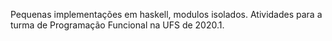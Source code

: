 Pequenas implementações em haskell, modulos isolados. Atividades para a turma de Programação Funcional na UFS de 2020.1.
